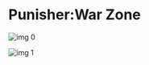 # Punisher:War Zone

![img 0](https://i.imgur.com/Vjv9wzZ.jpg)

![img 1](https://i.imgur.com/SdyOVhW.jpg)

